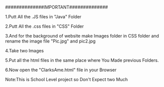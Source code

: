 ##############IMPORTANT##############

1.Putt All the .JS files in "Java" Folder

2.Putt All the .css files in "CSS" Folder

3.And for the background of website make Images folder in CSS folder and rename the image file "Pic.jpg" and pic2.jpg

4.Take two Images

5.Put all the html files in the same place where You Made previous Folders.

6.Now open the "ClarksAme.html" file in your Browser

Note:This is School Level project so Don't Expect two Much

